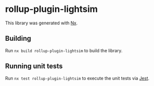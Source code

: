 # rollup-plugin-lightsim

This library was generated with [Nx](https://nx.dev).

## Building

Run `nx build rollup-plugin-lightsim` to build the library.

## Running unit tests

Run `nx test rollup-plugin-lightsim` to execute the unit tests via [Jest](https://jestjs.io).
